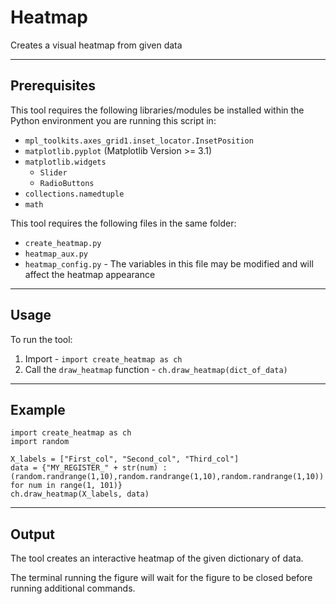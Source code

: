 # Heatmap
Creates a visual heatmap from given data

----------------------
Prerequisites
----------------------
This tool requires the following libraries/modules be installed within the Python
environment you are running this script in:
* `mpl_toolkits.axes_grid1.inset_locator.InsetPosition`
* `matplotlib.pyplot` (Matplotlib Version >= 3.1)
* `matplotlib.widgets`
   * `Slider`
   * `RadioButtons`
* `collections.namedtuple`
* `math`

This tool requires the following files in the same folder:
* `create_heatmap.py`
* `heatmap_aux.py`
* `heatmap_config.py` - The variables in this file may be modified and will affect the heatmap appearance


----------------------
Usage
----------------------
To run the tool:
1. Import - 
`import create_heatmap as ch`
2. Call the `draw_heatmap` function -
`ch.draw_heatmap(dict_of_data)`


----------------------
Example
----------------------
```
import create_heatmap as ch
import random

X_labels = ["First_col", "Second_col", "Third_col"]
data = {"MY_REGISTER_" + str(num) : (random.randrange(1,10),random.randrange(1,10),random.randrange(1,10)) for num in range(1, 101)}
ch.draw_heatmap(X_labels, data)
```

---------------------
Output
----------------------
The tool creates an interactive heatmap of the given dictionary of data.

The terminal running the figure will wait for the figure to be closed before running additional commands.
